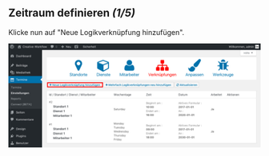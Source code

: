 ## Zeitraum definieren *(1/5)*

Klicke nun auf "Neue Logikverknüpfung hinzufügen".

![Was sind Zeiträume](./assets/create_link_1.jpg)
